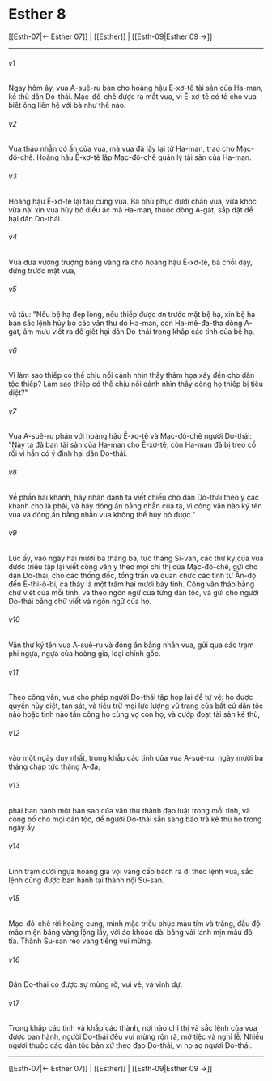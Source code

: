 # Esther 8

[[Esth-07|← Esther 07]] | [[Esther]] | [[Esth-09|Esther 09 →]]
***



###### v1 
Ngay hôm ấy, vua A-suê-ru ban cho hoàng hậu Ê-xơ-tê tài sản của Ha-man, kẻ thù dân Do-thái. Mạc-đô-chê được ra mắt vua, vì Ê-xơ-tê có tỏ cho vua biết ông liên hệ với bà như thế nào. 

###### v2 
Vua tháo nhẫn có ấn của vua, mà vua đã lấy lại từ Ha-man, trao cho Mạc-đô-chê. Hoàng hậu Ê-xơ-tê lập Mạc-đô-chê quản lý tài sản của Ha-man. 

###### v3 
Hoàng hậu Ê-xơ-tê lại tâu cùng vua. Bà phủ phục dưới chân vua, vừa khóc vừa nài xin vua hủy bỏ điều ác mà Ha-man, thuộc dòng A-gát, sắp đặt để hại dân Do-thái. 

###### v4 
Vua đưa vương trượng bằng vàng ra cho hoàng hậu Ê-xơ-tê, bà chỗi dậy, đứng trước mặt vua, 

###### v5 
và tâu: "Nếu bệ hạ đẹp lòng, nếu thiếp được ơn trước mặt bệ hạ, xin bệ hạ ban sắc lệnh hủy bỏ các văn thư do Ha-man, con Ha-mê-đa-tha dòng A-gát, âm mưu viết ra để giết hại dân Do-thái trong khắp các tỉnh của bệ hạ. 

###### v6 
Vì làm sao thiếp có thể chịu nổi cảnh nhìn thấy thảm họa xảy đến cho dân tộc thiếp? Làm sao thiếp có thể chịu nổi cảnh nhìn thấy dòng họ thiếp bị tiêu diệt?" 

###### v7 
Vua A-suê-ru phán với hoàng hậu Ê-xơ-tê và Mạc-đô-chê người Do-thái: "Này ta đã ban tài sản của Ha-man cho Ê-xơ-tê, còn Ha-man đã bị treo cổ rồi vì hắn có ý định hại dân Do-thái. 

###### v8 
Về phần hai khanh, hãy nhân danh ta viết chiếu cho dân Do-thái theo ý các khanh cho là phải, và hãy đóng ấn bằng nhẫn của ta, vì công văn nào ký tên vua và đóng ấn bằng nhẫn vua không thể hủy bỏ được." 

###### v9 
Lúc ấy, vào ngày hai mươi ba tháng ba, tức tháng Si-van, các thư ký của vua được triệu tập lại viết công văn y theo mọi chỉ thị của Mạc-đô-chê, gửi cho dân Do-thái, cho các thống đốc, tổng trấn và quan chức các tỉnh từ Ấn-độ đến Ê-thi-ô-bi, cả thảy là một trăm hai mươi bảy tỉnh. Công văn thảo bằng chữ viết của mỗi tỉnh, và theo ngôn ngữ của từng dân tộc, và gửi cho người Do-thái bằng chữ viết và ngôn ngữ của họ. 

###### v10 
Văn thư ký tên vua A-suê-ru và đóng ấn bằng nhẫn vua, gửi qua các trạm phi ngựa, ngựa của hoàng gia, loại chính gốc. 

###### v11 
Theo công văn, vua cho phép người Do-thái tập họp lại để tự vệ: họ được quyền hủy diệt, tàn sát, và tiêu trừ mọi lực lượng vũ trang của bất cứ dân tộc nào hoặc tỉnh nào tấn công họ cùng vợ con họ, và cướp đoạt tài sản kẻ thù, 

###### v12 
vào một ngày duy nhất, trong khắp các tỉnh của vua A-suê-ru, ngày mười ba tháng chạp tức tháng A-đa; 

###### v13 
phải ban hành một bản sao của văn thư thành đạo luật trong mỗi tỉnh, và công bố cho mọi dân tộc, để người Do-thái sẵn sàng báo trả kẻ thù họ trong ngày ấy. 

###### v14 
Lính trạm cưỡi ngựa hoàng gia vội vàng cấp bách ra đi theo lệnh vua, sắc lệnh cũng được ban hành tại thành nội Su-san. 

###### v15 
Mạc-đô-chê rời hoàng cung, mình mặc triều phục màu tím và trắng, đầu đội mão miện bằng vàng lộng lẫy, với áo khoác dài bằng vải lanh mịn màu đỏ tía. Thành Su-san reo vang tiếng vui mừng. 

###### v16 
Dân Do-thái có được sự mừng rỡ, vui vẻ, và vinh dự. 

###### v17 
Trong khắp các tỉnh và khắp các thành, nơi nào chỉ thị và sắc lệnh của vua được ban hành, người Do-thái đều vui mừng rộn rã, mở tiệc và nghỉ lễ. Nhiều người thuộc các dân tộc bản xứ theo đạo Do-thái, vì họ sợ người Do-thái.

***
[[Esth-07|← Esther 07]] | [[Esther]] | [[Esth-09|Esther 09 →]]

